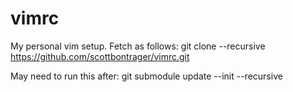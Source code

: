 # vimrc
My personal vim setup.  Fetch as follows:
git clone --recursive https://github.com/scottbontrager/vimrc.git

May need to run this after: git submodule update --init --recursive
